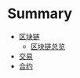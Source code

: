 # Summary

* [区块链](block_chain.md)
    * [区块链总览](block_chain.md###区块链总览_|block_chain_overview)
* [交易](transactions.md)
* [合约](contracts.md)

